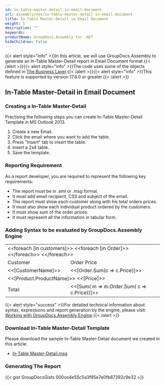 ```yaml
---
id: in-table-master-detail-in-email-document
url: assembly/net/in-table-master-detail-in-email-document
title: In-Table Master-Detail in Email Document
weight: 5
description: ""
keywords: 
productName: GroupDocs.Assembly for .NET
hideChildren: False
---
```

{{< alert style="info" >}}In this article, we will use GroupDocs.Assembly to generate an In-Table Master-Detail report in Email Document format.{{< /alert >}}{{< alert style="info" >}}The code uses some of the objects defined in [The Business Layer](https://docs.groupdocs.com/assembly/net/the-business-layer/).{{< /alert >}}{{< alert style="info" >}}This feature is supported by version 17.8.0 or greater.{{< /alert >}}

## In-Table Master-Detail in Email Document

### Creating a In-Table Master-Detail

Practising the following steps you can create In-Table Master-Detail Template in MS Outlook 2013.

1.  Create a new Email.
2.  Click the email where you want to add the table.
3.  Press "Insert" tab to insert the table.
4.  Insert a 2x4 table.
5.  Save the template.

### Reporting Requirement

As a report developer, you are required to represent the following key requirements:

*   The report must be in .eml or .msg format.
*   It must add email recipient, CSS and subject of the email.
*   The report must show each customer along with his total orders prices.
*   It must also show each individual product ordered by the customers.
*   It must show sum of the order prices.
*   It must represent all the information in tabular form.

### Adding Syntax to be evaluated by GroupDocs.Assembly Engine

<table class="tbl1">
	<tbody>
		<tr>
			<td colspan="2"> &lt;&lt;foreach [in customers]>> &lt;&lt;foreach [in Order]>> &lt;&lt;/foreach>> &lt;&lt;/foreach>></td>
		</tr>
		<tr>
			<td>Customer</td>
			<td>Order Price</td>
		</tr>
		<tr>
			<td><<[CustomerName]>>
</td>
			<td><<[Order.Sum(c => c.Price)]>></td>
		</tr>
		<tr>
			<td colspan="2">  <<[Product.ProductName]>> <<[Price]>></td>
		</tr>
		<tr>
			<td>Total:</td>
			<td><<[Sum( m => m.Order.Sum( c => c.Price))]>></td>
		</tr>
	</tbody>
</table>

{{< alert style="success" >}}For detailed technical information about syntax, expressions and report generation by the engine, please visit: [Working with GroupDocs.Assembly Engine](https://docs.groupdocs.com/assembly/net/working-with-groupdocs-assembly-engine/).{{< /alert >}}

### Download In-Table Master-Detail Template

Please download the sample In-Table Master-Detail document we created in this article:

*   [In-Table Master-Detail.msg](https://github.com/groupdocs-assembly/GroupDocs.Assembly-for-.NET/raw/master/Examples/Data/Source/Email%20Templates/In-Table%20Master-Detail.msg?raw=true)

### Generating The Report

{{< gist GroupDocsGists 000ce4e55c5a3f95e7e0fb87392c9e32 >}}


